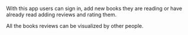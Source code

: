 With this app users can sign in, add new books they are reading or have already read adding reviews and rating them.

All the books reviews can be visualized by other people.
